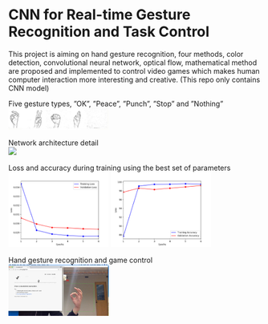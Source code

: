# CNN for Real-time Gesture Recognition and Task Control

This project is aiming on hand gesture recognition, four methods, color detection, convolutional neural network, optical flow, mathematical method are proposed and implemented to control video games which makes human computer interaction more interesting and creative. (This repo only contains CNN model)

Five gesture types, ”OK”, ”Peace”, ”Punch”, ”Stop” and ”Nothing”  
<img src="https://github.com/Firmamenter/CNN-for-Real-time-Gesture-Recognition-and-Task-Control/blob/master/Picture1.png" width="200">


Network architecture detail  
<img src="https://github.com/Firmamenter/CNN-for-Real-time-Gesture-Recognition-and-Task-Control/blob/master/Picture2.png" width="200">


Loss and accuracy during training using the best set of parameters  
<img src="https://github.com/Firmamenter/CNN-for-Real-time-Gesture-Recognition-and-Task-Control/blob/master/Picture3.png" width="200">
<img src="https://github.com/Firmamenter/CNN-for-Real-time-Gesture-Recognition-and-Task-Control/blob/master/Picture4.png" width="200">


Hand gesture recognition and game control  
<img src="https://github.com/Firmamenter/CNN-for-Real-time-Gesture-Recognition-and-Task-Control/blob/master/Picture5.png" width="200">

